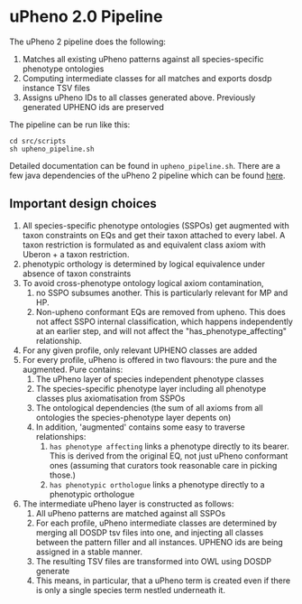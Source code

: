 # uPheno 2.0 Pipeline

The uPheno 2 pipeline does the following:

1. Matches all existing uPheno patterns against all species-specific phenotype ontologies
2. Computing intermediate classes for all matches and exports dosdp instance TSV files
3. Assigns uPheno IDs to all classes generated above. Previously generated UPHENO ids are preserved

The pipeline can be run like this:

```
cd src/scripts
sh upheno_pipeline.sh
``` 

Detailed documentation can be found in `upheno_pipeline.sh`.
There are a few java dependencies of the uPheno 2 pipeline which can be found [here](https://github.com/monarch-ebi-dev/phenotype.utils).


## Important design choices

1. All species-specific phenotype ontologies (SSPOs) get augmented with taxon constraints on EQs and get their taxon attached to every label. A taxon restriction is formulated as and equivalent class axiom with Uberon + a taxon restriction.
1. phenotypic orthology is determined by logical equivalence under absence of taxon constraints
1. To avoid cross-phenotype ontology logical axiom contamination, 
   1. no SSPO subsumes another. This is particularly relevant for MP and HP.
   2. Non-upheno conformant EQs are removed from upheno. This does not affect SSPO internal classification, which happens independently at an earlier step, and will not affect the "has_phenotype_affecting" relationship. 
1. For any given profile, only relevant UPHENO classes are added
1. For every profile, uPheno is offered in two flavours: the pure and the augmented. Pure contains:
   1. The uPheno layer of species independent phenotype classes
   1. The species-specific phenotype layer including all phenotype classes plus axiomatisation from SSPOs 
   1. The ontological dependencies (the sum of all axioms from all ontologies the species-phenotype layer depents on)
   1. In addition, 'augmented' contains some easy to traverse relationships:
      1. `has phenotype affecting` links a phenotype directly to its bearer. This is derived from the original EQ, not just uPheno conformant ones (assuming that curators took reasonable care in picking those.)
      1. `has phenotypic orthologue` links a phenotype directly to a phenotypic orthologue
1. The intermediate uPheno layer is constructed as follows:
   1. All uPheno patterns are matched against all SSPOs
   1. For each profile, uPheno intermediate classes are determined by merging all DOSDP tsv files into one, and injecting all classes between the pattern filler and all instances. UPHENO ids are being assigned in a stable manner.
   1. The resulting TSV files are transformed into OWL using DOSDP generate
   1. This means, in particular, that a uPheno term is created even if there is only a single species term nestled underneath it.